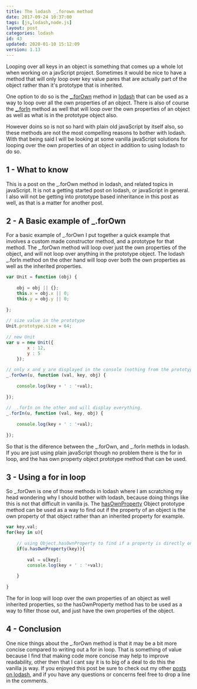 ```yaml
---
title: The lodash _.forown method
date: 2017-09-24 10:37:00
tags: [js,lodash,node.js]
layout: post
categories: lodash
id: 43
updated: 2020-01-10 15:12:09
version: 1.13
---
```


Looping over all keys in an object is something that comes up a whole lot when working on a javScript project. Sometimes it would be nice to have a method that will only loop over key value pares that are actually part of the object rather than it's prototype that is inherited. 

One option to do so is the [\_.forOwn](https://lodash.com/docs/4.17.4#forOwn) method in [lodash](https://lodash.com/) that can be used as a way to loop over all the own properties of an object. There is also of course the [\_.forIn](/2018/09/30/lodash_forin/) method as well that will loop over the own properties of an object as well as what is in the prototype object also.

However doins so is not so hard with plain old javaScript by itself also, so these methods are not the most compelling reasons to bother with lodash. With that being said I will be looking at some vanilla javaScript solutions for looping over the own properties of an object in addition to using lodash to do so.

<!-- more -->

## 1 - What to know

This is a post on the \_.forOwn method in lodash, and related topics in javaScript. It is not a getting started post on lodash, or javaScript in general. I also will not be getting into prototype based inheritance in this post as well, as that is a matter for another post.

## 2 - A Basic example of \_.forOwn

For a basic example of \_.forOwn I put together a quick example that involves a custom made constructor method, and a prototype for that method. The \_.forOwn method will loop over just the own properties of the object, and will not loop over anything in the prototype object. The lodash \_.forIn method on the other hand will loop over both the own properties as well as the inherited properties.

```js
var Unit = function (obj) {
 
    obj = obj || {};
    this.x = obj.x || 0;
    this.y = obj.y || 0;
 
};
 
// size value in the prototype
Unit.prototype.size = 64;
 
// new Unit
var u = new Unit({
        x : 12,
        y : 5
    });
 
// only x and y are displayed in the console (nothing from the prototype)
_.forOwn(u, function (val, key, obj) {
 
    console.log(key + ' : '+val);
 
});
 
// _.forIn on the other and will display everything.
_.forIn(u, function (val, key, obj) {
 
    console.log(key + ' : '+val);
 
});
```

So that is the diference between the \_.forOwn, and \_.forIn methds in lodash. If you are just using plain javaScript though no problem there is the for in loop, and the has own property object prototype method that can be used.

## 3 - Using a for in loop

So \_.forOwn is one of those methods in lodash where I am scratching my head wondering why I should bother with lodash, because doing things like this is not that difficult in vanilla js. The [hasOwnProperty](https://developer.mozilla.org/en-US/docs/Web/JavaScript/Reference/Global_Objects/Object/hasOwnProperty) Object prototype method can be used as a way to find out if the property of an object is the own property of that object rather than an inherited property for example.

```js
var key,val;
for(key in u){
 
    // using Object.hasOwnProperty to find if a property is directly on an object
    if(u.hasOwnProperty(key)){
 
        val = u[key];
        console.log(key + ' : '+val);
 
    }
 
}
```

The for in loop will loop over the own properties of an object as well inherited properties, so the hasOwnProperty method has to be used as a way to filter those out, and just have the own properties of the object.

## 4 - Conclusion

One nice things about the \_.forOwn method is that it may be a bit more concise compared to writing out a for in loop. That is something of value because I find that making code more concise may help to improve readability, other then that I cant say it is to big of a deal to do this the vanilla js way. If you enjoyed this post be sure to check out my other [posts on lodash](/categories/lodash/), and if you have any questions or concerns feel free to drop a line in the comments.